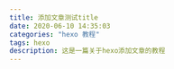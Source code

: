 ```yaml
---
title: 添加文章测试title
date: 2020-06-10 14:35:03
categories: "hexo 教程"
tags: hexo
description: 这是一篇关于hexo添加文章的教程
---
```

